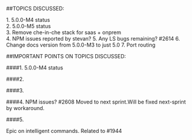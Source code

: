 ##TOPICS DISCUSSED:

​1. 5.0.0-M4 status  
2. 5.0.0-M5 status  
3. Remove che-in-che stack for saas + onprem  
4. NPM issues reported by stevan?
5. Any LS bugs remaining? #2614
6. Change docs version from 5.0.0-M3 to just 5.0
7. Port routing


##IMPORTANT POINTS ON TOPICS DISCUSSED:

####​1. 5.0.0-M4 status 


####2. 

####3.  

####4. NPM issues? #2608
Moved to next sprint.Will be fixed next-sprint by workaround. 

####5.  

​Epic on intelligent commands. Related to #1944